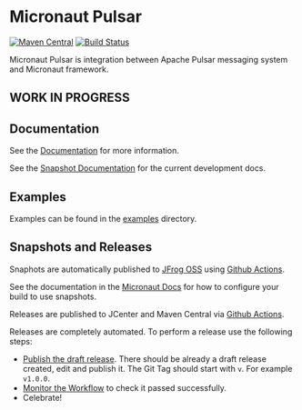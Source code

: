 # Micronaut Pulsar

[![Maven Central](https://img.shields.io/maven-central/v/io.micronaut.pulsar/micronaut-pulsar.svg?label=Maven%20Central)](https://search.maven.org/search?q=g:%22io.micronaut.xxx%22%20AND%20a:%22micronaut-pulsar%22)
[![Build Status](https://github.com/micronaut-projects/micronaut-pulsar/workflows/Java%20CI/badge.svg)](https://github.com/micronaut-projects/micronaut-pulsar/actions)

Micronaut Pulsar is integration between Apache Pulsar messaging system and Micronaut framework.
## WORK IN PROGRESS
## Documentation

See the [Documentation](https://micronaut-projects.github.io/micronaut-pulsar/latest/guide/) for more information. 

See the [Snapshot Documentation](https://micronaut-projects.github.io/micronaut-pulsar/snapshot/guide/) for the current development docs.

## Examples

Examples can be found in the [examples](https://github.com/micronaut-projects/micronaut-pulsar/tree/master/examples) directory.

## Snapshots and Releases

Snaphots are automatically published to [JFrog OSS](https://oss.jfrog.org/artifactory/oss-snapshot-local/) using [Github Actions](https://github.com/micronaut-projects/micronaut-pulsar/actions).

See the documentation in the [Micronaut Docs](https://docs.micronaut.io/latest/guide/index.html#usingsnapshots) for how to configure your build to use snapshots.

Releases are published to JCenter and Maven Central via [Github Actions](https://github.com/micronaut-projects/micronaut-pulsar/actions).

Releases are completely automated. To perform a release use the following steps:

* [Publish the draft release](https://github.com/micronaut-projects/micronaut-pulsar/releases). There should be already a draft release created, edit and publish it. The Git Tag should start with `v`. For example `v1.0.0`.
* [Monitor the Workflow](https://github.com/micronaut-projects/micronaut-pulsar/actions?query=workflow%3ARelease) to check it passed successfully.
* Celebrate!
